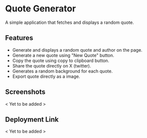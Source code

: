 # Quote Generator 

A simple application that fetches and displays a random quote.

## Features

- Generate and displays a random quote and author on the page.
- Generate a new quote using "New Quote" button.
- Copy the quote using copy to clipboard button.
- Share the quote directly on X (twitter).
- Generates a random background for each quote.
- Export quote directly as a image.


## Screenshots

< Yet to be added >

## Deployment Link

< Yet to be added >
